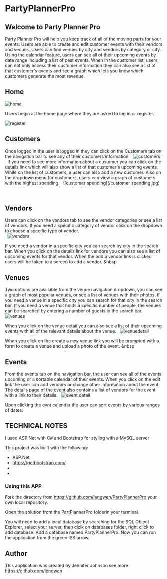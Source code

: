 # PartyPlannerPro
## Welcome to Party Planner Pro
Party Planner Pro will help you keep track of all of the moving parts for your events. Users are able to create and edit customer events with 
their vendors and venues. Users can find venues by city and vendors by category or city.  Using the calendar feature, users can see all of their 
upcoming events by date range including a list of past events.  When in the customer list, users can not only access their customer information
they can also see a list of that customer's events and see a graph which lets you know which customers generate the most revenue.

## Home

![home](/home.jpg)
&nbsp;

Users begin at the home page where they are asked to log in or register.
&nbsp;

![register](/register.jpg)
&nbsp;

## Customers
Once logged in the user is logged in they can click on the Customers tab on the navigation bar to see any of their customers information. 
&nbsp;
![customers](/customers.jpg)
&nbsp;
If you need to see more information about a customer you can click on the details link which will also show a list of that customer's upcoming events. While on the list of customers, a user can also add a new customer. Also on the dropdown menu for customers, users can view a graph of customers with the highest spending.
&nbsp;
![customer spending](/customer spending.jpg)
&nbsp;

&nbsp;

## Vendors
Users can click on the vendors tab to see the vendor categories or see a list of vendors. If you need a specific category of vendor click on the dropdown to choose a specific type of vendor.  
&nbsp;
![vendors](/vendors.jpg)
&nbsp;

If you need a vendor in a specific city you can search by city in the search bar. When you click on the details link for vendors you can also see a list of upcoming events for that vendor.  When the add a vendor link is clicked users will be taken to a screen to add a vendor.
&nbsp

## Venues
Two options are available from the venue navigation dropdown, you can see a graph of most popular venues, or see a list of venues with their photos. If you need a venue in a specific city you can search for that city in the search bar. If you need a venue that holds a specific number of people, the venues can be searched by entering a number of guests in the search bar.
&nbsp;
![venues](/venues.jpg)
&nbsp;

When you click on the venue detail you can also see a list of their upcoming events with all of the relevant details about the venue.
&nbsp;
![venuedetail](/venuedetail.jpg)
&nbsp;

When you click on the create a new venue link you will be prompted with a form to create a venue and upload a photo of the event.
&nbsp

## Events
From the events tab on the navigation bar, the user can see all of the events upcoming or a sortable calendar of their events.  When you click on the edit link the user can add vendors or change other information about the event. The details page of the event also contains a list of vendors for the event with a link to their details. 
&nbsp;
![event detail](/eventdetail.jpg)
&nbsp;

Upon clicking the evnt calendar the user can sort events by various ranges of dates.

## TECHNICAL NOTES

I used ASP.Net with C# and Bootstrap for styling with a MySQL server

This project was built with the following:

*  ASP.Net 
*  https://getbootstrap.com/
*  
*  


### Using this APP

Fork the directory from https://github.com/jengwen/PartyPlannerPro your own local repository.

Open the solution from the PartPlannerPro folderin your terminal. 

You will need to add a local database by searching for the SQL Object Explorer, select your server, then clcik on databases folder, right click to add database. Add a database named PartyPlannerPro. Now you can run the application from the green ISS arrow.



## Author

This application was created by Jennifer Johnson see more <https://github.com/jengwen>
